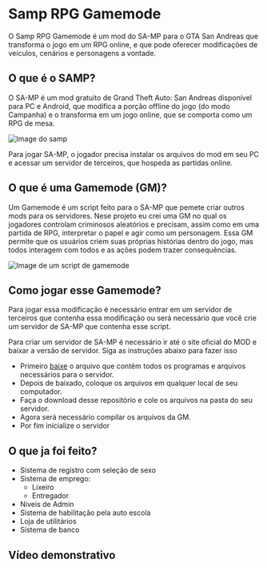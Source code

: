 # Samp RPG Gamemode
O Samp RPG Gamemode é um mod do SA-MP para o GTA San Andreas que transforma o jogo em um RPG online, e que pode oferecer modificações de veículos, cenários e personagens a vontade.

## O que é o SAMP?

O SA-MP é um mod gratuito de Grand Theft Auto: San Andreas disponível para PC e Android, que modifica a porção offline do jogo (do modo Campanha) e o transforma em um jogo online, que se comporta como um RPG de mesa.

![Image do samp](https://s.glbimg.com/po/tt/f/original/2013/04/03/san-andreas-multiplayer-server.png)

Para jogar SA-MP, o jogador precisa instalar os arquivos do mod em seu PC e acessar um servidor de terceiros, que hospeda as partidas online.

## O que é uma Gamemode (GM)?

Um Gamemode é um script feito para o SA-MP que pemete criar outros mods para os servidores. Nese projeto eu crei uma GM no qual os jogadores controlam criminosos aleatórios e precisam, assim como em uma partida de RPG, interpretar o papel e agir como um personagem. Essa GM permite que os usuários criem suas próprias histórias dentro do jogo, mas todos interagem com todos e as ações podem trazer consequências.

![Image de um script de gamemode](https://i.imgur.com/MEJqU.png)

## Como jogar esse Gamemode?
 
Para jogar essa modificação é necessário entrar em um servidor de terceiros que contenha essa modificação ou será necessário que você crie um servidor de SA-MP que contenha esse script.

Para criar um servidor de SA-MP é necessário ir até o site oficial do MOD e baixar a versão de servidor. Siga as instruções abaixo para fazer isso

  - Primeiro [baixe](https://sa-mp.com/download.php) o arquivo que contém todos os programas e arquivos necessários para o servidor.
  - Depois de baixado, coloque os arquivos em qualquer local de seu computador.
  - Faça o download desse repositório e cole os arquivos na pasta do seu servidor.
  - Agora será necessário compilar os arquivos da GM.
  - Por fim inicialize o servidor

## O que ja foi feito?
- Sistema de registro com seleção de sexo
- Sistema de emprego:
  - Lixeiro
  - Entregador
- Niveis de Admin
- Sistema de habilitação pela auto escola
- Loja de utilitários
- Sistema de banco

## Vídeo demonstrativo